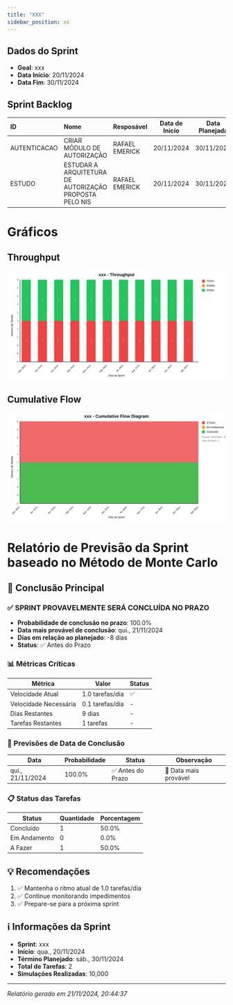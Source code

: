 ```yaml
---
title: "XXX"
sidebar_position: xx
---
```

## Dados do Sprint
* **Goal**:  xxx
* **Data Início**: 20/11/2024
* **Data Fim**: 30/11/2024

## Sprint Backlog

|ID |Nome |Resposável |Data de Inicío | Data Planejada | Status|
|:----    |:----|:--------  |:-------:       | :----------:  | :---: |
|AUTENTICACAO|CRIAR MÓDULO DE AUTORIZAÇÃO|RAFAEL EMERICK|20/11/2024|30/11/2024|TODO|
|ESTUDO|ESTUDAR A ARQUITETURA DE AUTORIZAÇÃO PROPOSTA PELO NIS|RAFAEL EMERICK|20/11/2024|30/11/2024|DONE|


# Gráficos
## Throughput
![Throughput](./charts/throughput-xx.svg)
## Cumulative Flow
![ Cumulative Flow](./charts/cfd-xx.svg)

 # Relatório de Previsão da Sprint baseado no Método de Monte Carlo

 ## 🎯 Conclusão Principal

 ### ✅ SPRINT PROVAVELMENTE SERÁ CONCLUÍDA NO PRAZO

 - **Probabilidade de conclusão no prazo**: 100.0%
 - **Data mais provável de conclusão**: qui., 21/11/2024
 - **Dias em relação ao planejado**: -8 dias
 - **Status**: ✅ Antes do Prazo

 ### 📊 Métricas Críticas

 | Métrica | Valor | Status |
 |---------|--------|--------|
 | Velocidade Atual | 1.0 tarefas/dia | ✅ |
 | Velocidade Necessária | 0.1 tarefas/dia | - |
 | Dias Restantes | 9 dias | - |
 | Tarefas Restantes | 1 tarefas | - |

 ### 📅 Previsões de Data de Conclusão

 | Data | Probabilidade | Status | Observação |
 |------|---------------|---------|------------|
 | qui., 21/11/2024 | 100.0% | ✅ Antes do Prazo | 📍 Data mais provável |

 ### 📋 Status das Tarefas

 | Status | Quantidade | Porcentagem |
 |--------|------------|-------------|
 | Concluído | 1 | 50.0% |
 | Em Andamento | 0 | 0.0% |
 | A Fazer | 1 | 50.0% |

 ## 💡 Recomendações

 1. ✅ Mantenha o ritmo atual de 1.0 tarefas/dia
 2. ✅ Continue monitorando impedimentos
 3. ✅ Prepare-se para a próxima sprint

 ## ℹ️ Informações da Sprint

 - **Sprint**: xxx
 - **Início**: qua., 20/11/2024
 - **Término Planejado**: sáb., 30/11/2024
 - **Total de Tarefas**: 2
 - **Simulações Realizadas**: 10,000

 ---
 *Relatório gerado em 21/11/2024, 20:44:37*

